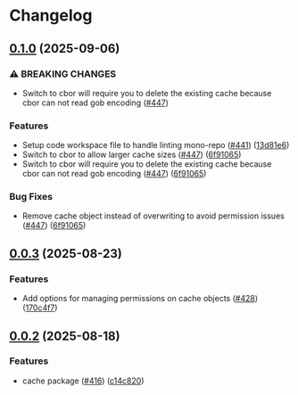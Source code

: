 # Changelog

## [0.1.0](https://github.com/cccteam/ccc/compare/cache/v0.0.3...cache/v0.1.0) (2025-09-06)


### ⚠ BREAKING CHANGES

* Switch to cbor will require you to delete the existing cache because cbor can not read gob encoding ([#447](https://github.com/cccteam/ccc/issues/447))

### Features

* Setup code workspace file to handle linting mono-repo ([#441](https://github.com/cccteam/ccc/issues/441)) ([13d81e6](https://github.com/cccteam/ccc/commit/13d81e6ce7dedf538c8e2dff5cbf030d1ef626d1))
* Switch to cbor to allow larger cache sizes ([#447](https://github.com/cccteam/ccc/issues/447)) ([6f91065](https://github.com/cccteam/ccc/commit/6f910659ecbbf221832aa72df3c08beb94b022ba))
* Switch to cbor will require you to delete the existing cache because cbor can not read gob encoding ([#447](https://github.com/cccteam/ccc/issues/447)) ([6f91065](https://github.com/cccteam/ccc/commit/6f910659ecbbf221832aa72df3c08beb94b022ba))


### Bug Fixes

* Remove cache object instead of overwriting to avoid permission issues ([#447](https://github.com/cccteam/ccc/issues/447)) ([6f91065](https://github.com/cccteam/ccc/commit/6f910659ecbbf221832aa72df3c08beb94b022ba))

## [0.0.3](https://github.com/cccteam/ccc/compare/cache/v0.0.2...cache/v0.0.3) (2025-08-23)


### Features

* Add options for managing permissions on cache objects ([#428](https://github.com/cccteam/ccc/issues/428)) ([170c4f7](https://github.com/cccteam/ccc/commit/170c4f7759e4583f31ce7b27a8613dabf3908227))

## [0.0.2](https://github.com/cccteam/ccc/compare/cache/v0.0.1...cache/v0.0.2) (2025-08-18)


### Features

* cache package ([#416](https://github.com/cccteam/ccc/issues/416)) ([c14c820](https://github.com/cccteam/ccc/commit/c14c820cda66e029f60b0dbc875538c4cbc45188))

